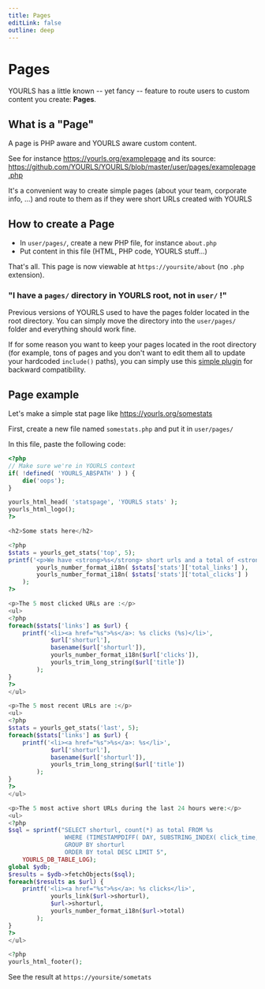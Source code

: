 ```yaml
---
title: Pages
editLink: false
outline: deep
---
```


# Pages

YOURLS has a little known -- yet fancy -- feature to route users to custom content you create: **Pages**.

## What is a "Page"

A page is PHP aware and YOURLS aware custom content.

See for instance <https://yourls.org/examplepage> and its source: <https://github.com/YOURLS/YOURLS/blob/master/user/pages/examplepage.php>

It's a convenient way to create simple pages (about your team, corporate info, ...) and route to them as if they were short URLs created with YOURLS

## How to create a Page

- In `user/pages/`, create a new PHP file, for instance `about.php`
- Put content in this file (HTML, PHP code, YOURLS stuff...)

That's all. This page is now viewable at `https://yoursite/about` (no `.php` extension).

### "I have a `pages/` directory in YOURLS root, not in `user/` !"

Previous versions of YOURLS used to have the pages folder located in the root directory. You can simply move the directory into the `user/pages/` folder and everything should work fine.

If for some reason you want to keep your pages located in the root directory (for example, tons of pages and you don't want to edit them all to update your hardcoded `include()` paths), you can simply use this [simple plugin](https://gist.github.com/ozh/715b9ecf34517717318a3a687252d286) for backward compatibility.

## Page example

Let's make a simple stat page like <https://yourls.org/somestats>

First, create a new file named `somestats.php` and put it in `user/pages/`

In this file, paste the following code:

```php
<?php
// Make sure we're in YOURLS context
if( !defined( 'YOURLS_ABSPATH' ) ) {
    die('oops');
}

yourls_html_head( 'statspage', 'YOURLS stats' );
yourls_html_logo();
?>

<h2>Some stats here</h2>

<?php
$stats = yourls_get_stats('top', 5);
printf('<p>We have <strong>%s</strong> short urls and a total of <strong>%s</strong> clicks</p>',
        yourls_number_format_i18n( $stats['stats']['total_links'] ),
        yourls_number_format_i18n( $stats['stats']['total_clicks'] )
    );
?>

<p>The 5 most clicked URLs are :</p>
<ul>
<?php
foreach($stats['links'] as $url) {
    printf('<li><a href="%s">%s</a>: %s clicks (%s)</li>',
            $url['shorturl'],
            basename($url['shorturl']),
            yourls_number_format_i18n($url['clicks']),
            yourls_trim_long_string($url['title'])
        );
}
?>
</ul>

<p>The 5 most recent URLs are :</p>
<ul>
<?php
$stats = yourls_get_stats('last', 5);
foreach($stats['links'] as $url) {
    printf('<li><a href="%s">%s</a>: %s</li>',
            $url['shorturl'],
            basename($url['shorturl']),
            yourls_trim_long_string($url['title'])
        );
}
?>
</ul>

<p>The 5 most active short URLs during the last 24 hours were:</p>
<ul>
<?php
$sql = sprintf("SELECT shorturl, count(*) as total FROM %s
                WHERE (TIMESTAMPDIFF( DAY, SUBSTRING_INDEX( click_time, ' ', 1 ), CURDATE() ) < 1 )
                GROUP BY shorturl
                ORDER BY total DESC LIMIT 5",
    YOURLS_DB_TABLE_LOG);
global $ydb;
$results = $ydb->fetchObjects($sql);
foreach($results as $url) {
    printf('<li><a href="%s">%s</a>: %s clicks</li>',
            yourls_link($url->shorturl),
            $url->shorturl,
            yourls_number_format_i18n($url->total)
        );
}
?>
</ul>

<?php
yourls_html_footer();
```

See the result at `https://yoursite/sometats`
